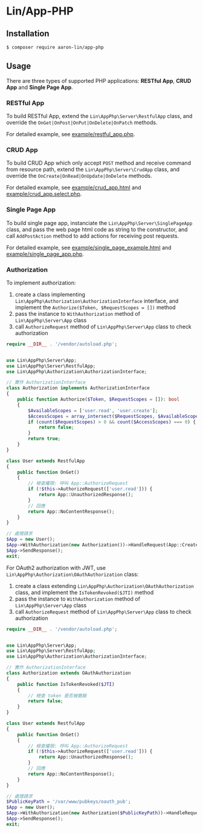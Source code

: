 # Lin/App-PHP

## Installation

```bash
$ composer require aaron-lin/app-php
```

## Usage

There are three types of supported PHP applications: **RESTful App**, **CRUD App** and **Single Page App**.


### RESTful App

To build RESTful App, extend the `Lin\AppPhp\Server\RestfulApp` class, and override the `OnGet|OnPost|OnPut|OnDelete|OnPatch` methods.

For detailed example, see [example/restful_app.php](example/restful_app.php).


### CRUD App

To build CRUD App which only accept `POST` method and receive command from resource path, extend the `Lin\AppPhp\Server\CrudApp` class, and override the `OnCreate|OnRead|OnUpdate|OnDelete` methods.

For detailed example, see [example/crud_app.html](example/crud_app.html) and [example/crud_app.select.php](example/crud_app.select.php).


### Single Page App

To build single page app, instanciate the `Lin\AppPhp\Server\SinglePageApp` class, and pass the web page html code as string to the constructor, and call `AddPostAction` method to add actions for receiving post requests.

For detailed example, see [example/single_page_example.html](example/single_page_example.html) and [example/single_page_app.php](example/single_page_app.php).


### Authorization

To implement authorization: 
1. create a class implementing `Lin\AppPhp\Authorization\AuthorizationInterface` interface, and implement the `Authorize($Token, $RequestScopes = [])` method
2. pass the instance to `WithAuthorization` method of `Lin\AppPhp\Server\App` class
3. call `AuthorizeRequest` method of `Lin\AppPhp\Server\App` class to check authorization

```php
require __DIR__ . '/vendor/autoload.php';


use Lin\AppPhp\Server\App;
use Lin\AppPhp\Server\RestfulApp;
use Lin\AppPhp\Authorization\AuthorizationInterface;

// 實作 AuthorizationInterface
class Authorization implements AuthorizationInterface
{
    public function Authorize($Token, $RequestScopes = []): bool
    {
        $AvailableScopes = ['user.read', 'user.create'];
        $AccessScopes = array_intersect($RequestScopes, $AvailableScopes);
        if (count($RequestScopes) > 0 && count($AccessScopes) === 0) {
            return false;
        }
        return true;
    }
}

class User extends RestfulApp
{
    public function OnGet()
    {
        // 檢查權限: 呼叫 App::AuthorizeRequest
        if (!$this->AuthorizeRequest(['user.read'])) {
            return App::UnauthorizedResponse();
        }
        // 回應
        return App::NoContentResponse();
    }
}

// 處理請求
$App = new User();
$App->WithAuthorization(new Authorization())->HandleRequest(App::CreateServerRequest());
$App->SendResponse();
exit;
```

For OAuth2 authorization with JWT, use `Lin\AppPhp\Authorization\OAuthAuthorization` class:
1. create a class extending `Lin\AppPhp\Authorization\OAuthAuthorization` class, and implement the `IsTokenRevoked($JTI)` method
2. pass the instance to `WithAuthorization` method of `Lin\AppPhp\Server\App` class
3. call `AuthorizeRequest` method of `Lin\AppPhp\Server\App` class to check authorization


```php
require __DIR__ . '/vendor/autoload.php';


use Lin\AppPhp\Server\App;
use Lin\AppPhp\Server\RestfulApp;
use Lin\AppPhp\Authorization\AuthorizationInterface;

// 實作 AuthorizationInterface
class Authorization extends OAuthAuthorization
{
    public function IsTokenRevoked($JTI)
    {
        // 檢查 token 是否被撤銷
        return false;
    }
}

class User extends RestfulApp
{
    public function OnGet()
    {
        // 檢查權限: 呼叫 App::AuthorizeRequest
        if (!$this->AuthorizeRequest(['user.read'])) {
            return App::UnauthorizedResponse();
        }
        // 回應
        return App::NoContentResponse();
    }
}

// 處理請求
$PublicKeyPath = '/var/www/pubkeys/oauth_pub';
$App = new User();
$App->WithAuthorization(new Authorization($PublicKeyPath))->HandleRequest(App::CreateServerRequest());
$App->SendResponse();
exit;
```
